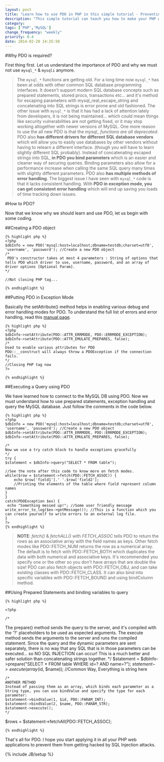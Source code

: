 ```yaml
---
layout: post
title: "Learn how to use PDO in PHP in this simple tutorial - Preventing SQL Injection attacks"
description: "This simple tutorial can teach you how to make your PHP web applications more secure using prepared statements and PDO."
category:
tags: ['PHP','MySQL']
change_frequency: "weekly"
priority: 0.4
date: 2014-02-20 14:25:50
---
```


#Why PDO is required?

First thing first. Let us understand the importance of PDO and why we must not use `mysql_*` & `mysqli` anymore.

>The `mysql_*` functions are getting old. For a long time now `mysql_*` has been at odds with other common SQL database programming interfaces. It doesn't support modern SQL database concepts such as prepared statements, stored procs, transactions etc... and it's method for escaping parameters with mysql_real_escape_string and concatenating into SQL strings is error prone and old fashioned. The other issue with `mysql_*` is that it has had a lack of attention lately from developers, it is not being maintained... which could mean things like security vulnerabilities are not getting fixed, or it may stop working altogether with newer versions of MySQL. One more reason to use the all new PDO is that the *mysql_ functions are all deprecated*.
PDO also **has different drivers for different SQL database vendors** which will allow you to easily use databases by other vendors without having to relearn a different interface. (though you will have to learn slightly different SQL probably). 
Instead of concatenating escaped strings into SQL, **in PDO you bind parameters** which is an easier and cleaner way of securing queries. Binding parameters also allow for a performance increase when calling the same SQL query many times with slightly different parameters. PDO also **has multiple methods of error handling**. The biggest issue I have seen with `mysql_*` code is that it lacks consistent handling. With **PDO in exception mode, you can get consistent error handling** which will end up saving you loads of time tracking down issues. 


#How to PDO?

Now that we know why we should learn and use PDO, let us begin with some coding.

##Creating a PDO object

    {% highlight php %}
    <?php 
    $dbInfo = new PDO('mysql:host=localhost;dbname=testdb;charset=utf8', 'username', 'password'); //Create a new PDO object
    /*
     PDO's constructor takes at most 4 parameters : String of options that tells PDO which driver to use, username, password, and an array of driver options [Optional Param]. 
    */
    
    //Not closing PHP tag...
    
    {% endhighlight %}


##Putting PDO in Exception Mode


Basically the setAttribute() method helps in enabling various debug and error handling modes for PDO. To understand the full list of errors and error handling, read this [manual page](http://www.php.net/manual/en/pdo.error-handling.php).

    {% highlight php %}
    <?php
    $dbInfo->setAttribute(PDO::ATTR_ERRMODE, PDO::ERRMODE_EXCEPTION); 
    $dbInfo->setAttribute(PDO::ATTR_EMULATE_PREPARES, false);
    /* 
    Used to enable various attributes for PDO
    PDO::__construct will always throw a PDOException if the connection fails.
    */
    //Closing PHP tag now
    ?>

    {% endhighlight %}



##Executing a Query using PDO



We have learned how to connect to the MySQL DB using PDO. Now we must understand how to use prepared statements, exception handling and query the MySQL database. Just follow the comments in the code below.

    {% highlight php %}
    <?php 
    $dbInfo = new PDO('mysql:host=localhost;dbname=testdb;charset=utf8', 'username', 'password'); //Create a new PDO object
    $dbInfo->setAttribute(PDO::ATTR_ERRMODE, PDO::ERRMODE_EXCEPTION);
    $dbInfo->setAttribute(PDO::ATTR_EMULATE_PREPARES, false);
    
    /*
    Now we use a try catch block to handle exceptions gracefully
    */
    try {
    $statement = $dbInfo->query("SELECT * FROM table");
    
    //See the note after this code to know more on fetch modes.
    while($row = $statement->fetch(PDO::FETCH_ASSOC)) {
        echo $row['field1'].' '.$row['field2']; 
        //Printing the elements of the table where field represent column names
    }
    }
    catch(PDOException $ex) {
     echo "Something messed up!"; //Some user friendly message
    write_error_to_log($ex->getMessage()); //This is a function which you can create yourself to write errors to an external log file.
    }
    ?>
    {% endhighlight %}
    
>**NOTE**: *fetch()* & *fetchALL()* with *FETCH_ASSOC* tells PDO to return the rows as an associative array with the field names as keys. Other fetch modes like PDO::FETCH_NUM returns the row as a numerical array. The default is to fetch with PDO::FETCH_BOTH which duplicates the data with both numerical and associative keys. It's recommended you specify one or the other so you don't have arrays that are double the size! PDO can also fetch objects with PDO::FETCH_OBJ, and can take existing classes with PDO::FETCH_CLASS. It can also bind into specific variables with PDO::FETCH_BOUND and using bindColumn method.



##Using Prepared Statements and binding variables to query

    {% highlight php %}
    
    <?php
    
    /*
The prepare() method sends the query to the server, and it's compiled with the '?' placeholders to be used as expected arguments. The execute method sends the arguments to the server and runs the compiled statement. Since the query and the dynamic parameters are sent separately, there is no way that any SQL that is in those parameters can be executed... so NO SQL INJECTION can occur! This is a much better and safer solution than concatenating strings together.
     */
    $statement = $dbInfo->prepare("SELECT * FROM table WHERE id=? AND name=?");
    $statement->execute(array($id, $name)); //Common Way, Everything is string here
    
    /*
    ANOTHER METHOD
    Instead of passing them as an array, which binds each parameter as a String type, you can use bindValue and specify the type for each parameter: 
    $statement->bindValue(1, $id, PDO::PARAM_INT);
    $statement->bindValue(2, $name, PDO::PARAM_STR);
    $statement->execute();
    */
    
$rows = $statement->fetchAll(PDO::FETCH_ASSOC);

    {% endhighlight %}
    
That's all for PDO. I hope you start applying it in all your PHP web applications to prevent them from getting hacked by SQL Injection attacks.

    
{% include JB/setup %}

